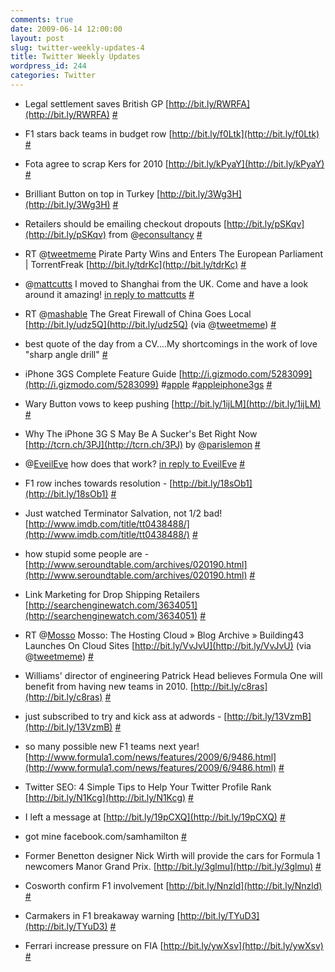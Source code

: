 ```yaml
---
comments: true
date: 2009-06-14 12:00:00
layout: post
slug: twitter-weekly-updates-4
title: Twitter Weekly Updates
wordpress_id: 244
categories: Twitter
---
```



	
  * Legal settlement saves British GP [http://bit.ly/RWRFA](http://bit.ly/RWRFA) [#](http://twitter.com/porkiey/statuses/2071927006)

	
  * F1 stars back teams in budget row [http://bit.ly/f0Ltk](http://bit.ly/f0Ltk) [#](http://twitter.com/porkiey/statuses/2071932272)

	
  * Fota agree to scrap Kers for 2010 [http://bit.ly/kPyaY](http://bit.ly/kPyaY) [#](http://twitter.com/porkiey/statuses/2071935590)

	
  * Brilliant Button on top in Turkey [http://bit.ly/3Wg3H](http://bit.ly/3Wg3H) [#](http://twitter.com/porkiey/statuses/2071941988)

	
  * Retailers should be emailing checkout dropouts [http://bit.ly/pSKqv](http://bit.ly/pSKqv) from @[econsultancy](http://twitter.com/econsultancy) [#](http://twitter.com/porkiey/statuses/2072044462)

	
  * RT @[tweetmeme](http://twitter.com/tweetmeme) Pirate Party Wins and Enters The European Parliament | TorrentFreak [http://bit.ly/tdrKc](http://bit.ly/tdrKc) [#](http://twitter.com/porkiey/statuses/2073172036)

	
  * @[mattcutts](http://twitter.com/mattcutts) I moved to Shanghai from the UK. Come and have a look around it amazing! [in reply to mattcutts](http://twitter.com/mattcutts/statuses/2073404649) [#](http://twitter.com/porkiey/statuses/2073648773)

	
  * RT @[mashable](http://twitter.com/mashable) The Great Firewall of China Goes Local [http://bit.ly/udz5Q](http://bit.ly/udz5Q) (via @[tweetmeme](http://twitter.com/tweetmeme)) [#](http://twitter.com/porkiey/statuses/2074975488)

	
  * best quote of the day from a CV....My shortcomings in the work of love "sharp angle drill" [#](http://twitter.com/porkiey/statuses/2074998567)

	
  * iPhone 3GS Complete Feature Guide [http://i.gizmodo.com/5283099](http://i.gizmodo.com/5283099) #[apple](http://search.twitter.com/search?q=%23apple) #[appleiphone3gs](http://search.twitter.com/search?q=%23appleiphone3gs) [#](http://twitter.com/porkiey/statuses/2083582941)

	
  * Wary Button vows to keep pushing [http://bit.ly/1ijLM](http://bit.ly/1ijLM) [#](http://twitter.com/porkiey/statuses/2084660588)

	
  * Why The iPhone 3G S May Be A Sucker's Bet Right Now [http://tcrn.ch/3PJ](http://tcrn.ch/3PJ) by @[parislemon](http://twitter.com/parislemon) [#](http://twitter.com/porkiey/statuses/2084824380)

	
  * @[EveilEve](http://twitter.com/EveilEve) how does that work? [in reply to EveilEve](http://twitter.com/EveilEve/statuses/2086592386) [#](http://twitter.com/porkiey/statuses/2086874032)

	
  * F1 row inches towards resolution - [http://bit.ly/18sOb1](http://bit.ly/18sOb1) [#](http://twitter.com/porkiey/statuses/2097575750)

	
  * Just watched Terminator Salvation, not 1/2 bad! [http://www.imdb.com/title/tt0438488/](http://www.imdb.com/title/tt0438488/) [#](http://twitter.com/porkiey/statuses/2103984782)

	
  * how stupid some people are - [http://www.seroundtable.com/archives/020190.html](http://www.seroundtable.com/archives/020190.html) [#](http://twitter.com/porkiey/statuses/2112489396)

	
  * Link Marketing for Drop Shipping Retailers [http://searchenginewatch.com/3634051](http://searchenginewatch.com/3634051) [#](http://twitter.com/porkiey/statuses/2116854474)

	
  * RT @[Mosso](http://twitter.com/Mosso) Mosso: The Hosting Cloud » Blog Archive » Building43 Launches On Cloud Sites [http://bit.ly/VvJvU](http://bit.ly/VvJvU) (via @[tweetmeme](http://twitter.com/tweetmeme)) [#](http://twitter.com/porkiey/statuses/2128038961)

	
  * Williams' director of engineering Patrick Head believes Formula One will benefit from having new teams in 2010. [http://bit.ly/c8ras](http://bit.ly/c8ras) [#](http://twitter.com/porkiey/statuses/2128253263)

	
  * just subscribed to try and kick ass at adwords - [http://bit.ly/13VzmB](http://bit.ly/13VzmB) [#](http://twitter.com/porkiey/statuses/2129255189)

	
  * so many possible new F1 teams next year! [http://www.formula1.com/news/features/2009/6/9486.html](http://www.formula1.com/news/features/2009/6/9486.html) [#](http://twitter.com/porkiey/statuses/2129263804)

	
  * Twitter SEO: 4 Simple Tips to Help Your Twitter Profile Rank [http://bit.ly/N1Kcg](http://bit.ly/N1Kcg) [#](http://twitter.com/porkiey/statuses/2129532637)

	
  * I left a message at [http://bit.ly/19pCXQ](http://bit.ly/19pCXQ) [#](http://twitter.com/porkiey/statuses/2129709861)

	
  * got mine facebook.com/samhamilton [#](http://twitter.com/porkiey/statuses/2150040302)

	
  * Former Benetton designer Nick Wirth will provide the cars for Formula 1 newcomers Manor Grand Prix. [http://bit.ly/3glmu](http://bit.ly/3glmu) [#](http://twitter.com/porkiey/statuses/2161674602)

	
  * Cosworth confirm F1 involvement [http://bit.ly/Nnzld](http://bit.ly/Nnzld) [#](http://twitter.com/porkiey/statuses/2161677490)

	
  * Carmakers in F1 breakaway warning [http://bit.ly/TYuD3](http://bit.ly/TYuD3) [#](http://twitter.com/porkiey/statuses/2161680118)

	
  * Ferrari increase pressure on FIA [http://bit.ly/ywXsv](http://bit.ly/ywXsv) [#](http://twitter.com/porkiey/statuses/2161683880)



